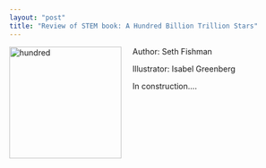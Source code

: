 ```yaml
---
layout: "post"
title: "Review of STEM book: A Hundred Billion Trillion Stars"
---
```


<p>

<img src="../../../assets/AHundred.jpeg" alt="hundred" style="width:200px;display: inline; float:left; padding-right:20px; padding-bottom:20px"/>
</p>

<p>
Author: Seth Fishman
</p>

<p>
Illustrator: Isabel Greenberg
</p>

<p>
In construction....
</p>